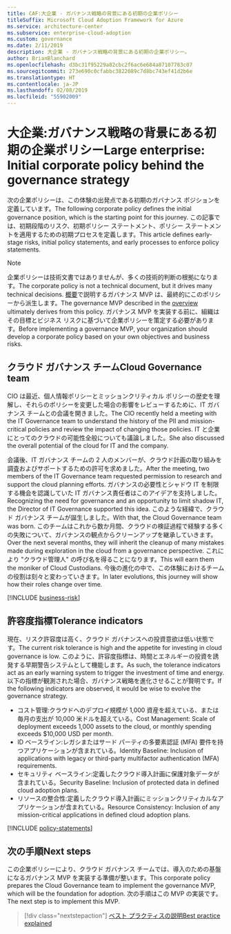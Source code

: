 ```yaml
---
title: CAF:大企業 - ガバナンス戦略の背景にある初期の企業ポリシー
titleSuffix: Microsoft Cloud Adoption Framework for Azure
ms.service: architecture-center
ms.subservice: enterprise-cloud-adoption
ms.custom: governance
ms.date: 2/11/2019
description: 大企業 - ガバナンス戦略の背景にある初期の企業ポリシー。
author: BrianBlanchard
ms.openlocfilehash: d3bc31f95229a82cbc2f6ac6e684a87107783c07
ms.sourcegitcommit: 273e690c0cfabbc3822089c7d8bc743ef41d2b6e
ms.translationtype: HT
ms.contentlocale: ja-JP
ms.lasthandoff: 02/08/2019
ms.locfileid: "55902009"
---
```

# <a name="large-enterprise-initial-corporate-policy-behind-the-governance-strategy"></a><span data-ttu-id="50c8a-103">大企業:ガバナンス戦略の背景にある初期の企業ポリシー</span><span class="sxs-lookup"><span data-stu-id="50c8a-103">Large enterprise: Initial corporate policy behind the governance strategy</span></span>

<span data-ttu-id="50c8a-104">次の企業ポリシーは、この体験の出発点である初期のガバナンス ポジションを定義しています。</span><span class="sxs-lookup"><span data-stu-id="50c8a-104">The following corporate policy defines the initial governance position, which is the starting point for this journey.</span></span> <span data-ttu-id="50c8a-105">この記事では、初期段階のリスク、初期ポリシー ステートメント、ポリシー ステートメントを適用するための初期プロセスを定義します。</span><span class="sxs-lookup"><span data-stu-id="50c8a-105">This article defines early-stage risks, initial policy statements, and early processes to enforce policy statements.</span></span>

> [!NOTE]
><span data-ttu-id="50c8a-106">企業ポリシーは技術文書ではありませんが、多くの技術的判断の根拠になります。</span><span class="sxs-lookup"><span data-stu-id="50c8a-106">The corporate policy is not a technical document, but it drives many technical decisions.</span></span> <span data-ttu-id="50c8a-107">[概要](./overview.md)で説明するガバナンス MVP は、最終的にこのポリシーから派生します。</span><span class="sxs-lookup"><span data-stu-id="50c8a-107">The governance MVP described in the [overview](./overview.md) ultimately derives from this policy.</span></span> <span data-ttu-id="50c8a-108">ガバナンス MVP を実装する前に、組織はその目標とビジネス リスクに基づいて企業ポリシーを策定する必要があります。</span><span class="sxs-lookup"><span data-stu-id="50c8a-108">Before implementing a governance MVP, your organization should develop a corporate policy based on your own objectives and business risks.</span></span>

## <a name="cloud-governance-team"></a><span data-ttu-id="50c8a-109">クラウド ガバナンス チーム</span><span class="sxs-lookup"><span data-stu-id="50c8a-109">Cloud Governance team</span></span>

<span data-ttu-id="50c8a-110">CIO は最近、個人情報ポリシーとミッションクリティカル ポリシーの歴史を理解し、それらのポリシーを変更した場合の影響をレビューするために、IT ガバナンス チームとの会議を開きました。</span><span class="sxs-lookup"><span data-stu-id="50c8a-110">The CIO recently held a meeting with the IT Governance team to understand the history of the PII and mission-critical policies and review the impact of changing those policies.</span></span> <span data-ttu-id="50c8a-111">IT と企業にとってのクラウドの可能性全般についても議論しました。</span><span class="sxs-lookup"><span data-stu-id="50c8a-111">She also discussed the overall potential of the cloud for IT and the company.</span></span>

<span data-ttu-id="50c8a-112">会議後、IT ガバナンス チームの 2 人のメンバーが、クラウド計画の取り組みを調査およびサポートするための許可を求めました。</span><span class="sxs-lookup"><span data-stu-id="50c8a-112">After the meeting, two members of the IT Governance team requested permission to research and support the cloud planning efforts.</span></span> <span data-ttu-id="50c8a-113">ガバナンスの必要性とシャドウ IT を制限する機会を認識していた IT ガバナンス責任者はこのアイデアを支持しました。</span><span class="sxs-lookup"><span data-stu-id="50c8a-113">Recognizing the need for governance and an opportunity to limit shadow IT, the Director of IT Governance supported this idea.</span></span> <span data-ttu-id="50c8a-114">このような経緯で、クラウド ガバナンス チームが誕生しました。</span><span class="sxs-lookup"><span data-stu-id="50c8a-114">With that, the Cloud Governance team was born.</span></span> <span data-ttu-id="50c8a-115">このチームはこれから数か月間、クラウドの検証過程で経験する多くの失敗について、ガバナンスの観点からクリーンアップを継承していきます。</span><span class="sxs-lookup"><span data-stu-id="50c8a-115">Over the next several months, they will inherit the cleanup of many mistakes made during exploration in the cloud from a governance perspective.</span></span> <span data-ttu-id="50c8a-116">これにより "クラウド管理人" の呼び名を得ることになります。</span><span class="sxs-lookup"><span data-stu-id="50c8a-116">This will earn them the moniker of Cloud Custodians.</span></span> <span data-ttu-id="50c8a-117">今後の進化の中で、この体験におけるチームの役割は刻々と変わっていきます。</span><span class="sxs-lookup"><span data-stu-id="50c8a-117">In later evolutions, this journey will show how their roles change over time.</span></span>

[!INCLUDE [business-risk](../../../../../includes/cloud-adoption/governance/business-risks.md)]

## <a name="tolerance-indicators"></a><span data-ttu-id="50c8a-118">許容度指標</span><span class="sxs-lookup"><span data-stu-id="50c8a-118">Tolerance indicators</span></span>

<span data-ttu-id="50c8a-119">現在、リスク許容度は高く、クラウド ガバナンスへの投資意欲は低い状態です。</span><span class="sxs-lookup"><span data-stu-id="50c8a-119">The current risk tolerance is high and the appetite for investing in cloud governance is low.</span></span> <span data-ttu-id="50c8a-120">このように、許容度指標は、時間とエネルギーの投資を誘発する早期警告システムとして機能します。</span><span class="sxs-lookup"><span data-stu-id="50c8a-120">As such, the tolerance indicators act as an early warning system to trigger the investment of time and energy.</span></span> <span data-ttu-id="50c8a-121">以下の指標が観測された場合、ガバナンス戦略を進化させることが賢明です。</span><span class="sxs-lookup"><span data-stu-id="50c8a-121">If the following indicators are observed, it would be wise to evolve the governance strategy.</span></span>

- <span data-ttu-id="50c8a-122">コスト管理:クラウドへのデプロイ規模が 1,000 資産を超えている、または毎月の支出が 10,000 米ドルを超えている。</span><span class="sxs-lookup"><span data-stu-id="50c8a-122">Cost Management: Scale of deployment exceeds 1,000 assets to the cloud, or monthly spending exceeds $10,000 USD per month.</span></span>
- <span data-ttu-id="50c8a-123">ID ベースライン:レガシまたはサード パーティの多要素認証 (MFA) 要件を持つアプリケーションが含まれている。</span><span class="sxs-lookup"><span data-stu-id="50c8a-123">Identity Baseline: Inclusion of applications with legacy or third-party multifactor authentication (MFA) requirements.</span></span>
- <span data-ttu-id="50c8a-124">セキュリティ ベースライン:定義したクラウド導入計画に保護対象データが含まれている。</span><span class="sxs-lookup"><span data-stu-id="50c8a-124">Security Baseline: Inclusion of protected data in defined cloud adoption plans.</span></span>
- <span data-ttu-id="50c8a-125">リソースの整合性:定義したクラウド導入計画にミッションクリティカルなアプリケーションが含まれている。</span><span class="sxs-lookup"><span data-stu-id="50c8a-125">Resource Consistency: Inclusion of any mission-critical applications in defined cloud adoption plans.</span></span>

[!INCLUDE [policy-statements](../../../../../includes/cloud-adoption/governance/policy-statements.md)]

## <a name="next-steps"></a><span data-ttu-id="50c8a-126">次の手順</span><span class="sxs-lookup"><span data-stu-id="50c8a-126">Next steps</span></span>

<span data-ttu-id="50c8a-127">この企業ポリシーにより、クラウド ガバナンス チームでは、導入のための基盤になるガバナンス MVP を実装する準備が整います。</span><span class="sxs-lookup"><span data-stu-id="50c8a-127">This corporate policy prepares the Cloud Governance team to implement the governance MVP, which will be the foundation for adoption.</span></span> <span data-ttu-id="50c8a-128">次の手順はこの MVP の実装です。</span><span class="sxs-lookup"><span data-stu-id="50c8a-128">The next step is to implement this MVP.</span></span>

> [!div class="nextstepaction"]
> [<span data-ttu-id="50c8a-129">ベスト プラクティスの説明</span><span class="sxs-lookup"><span data-stu-id="50c8a-129">Best practice explained</span></span>](./best-practice-explained.md)